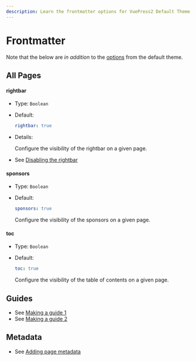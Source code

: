 ```yaml
---
description: Learn the frontmatter options for VuePress2 Default Theme Plus.
---
```


# Frontmatter

Note that the below are _in addition_ to the [options](https://v2.vuepress.vuejs.org/reference/default-theme/frontmatter.html#all-pages) from the default theme.

## All Pages

#### rightbar

* Type: `Boolean`

* Default:

  ```yaml
  rightbar: true
  ```

* Details:

  Configure the visibility of the rightbar on a given page.

* See [Disabling the rightbar](./disabling-rightbar.html)

#### sponsors

* Type: `Boolean`

* Default:

  ```yaml
  sponsors: true
  ```

  Configure the visibility of the sponsors on a given page.

#### toc

* Type: `Boolean`

* Default:

  ```yaml
  toc: true
  ```

  Configure the visibility of the table of contents on a given page.

## Guides

* See [Making a guide 1](./making-a-guide.html)
* See [Making a guide 2](./making-a-guide-2.html)

## Metadata

* See [Adding page metadata](./adding-page-metadata.html)
